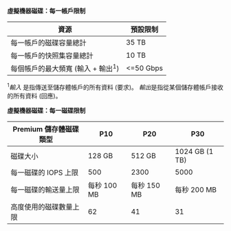 **虛擬機器磁碟：每一帳戶限制**

 資源| 預設限制
---|---
 每一帳戶的磁碟容量總計| 35 TB
 每一帳戶的快照集容量總計| 10 TB
 每個帳戶的最大頻寬 (輸入 + 輸出<sup>1</sup>)| <=50 Gbps

<sup>1</sup>*輸入* 是指傳送至儲存體帳戶的所有資料 (要求)。 *輸出*是指從某個儲存體帳戶接收的所有資料 (回應)。

**虛擬機器磁碟：每一磁碟限制**

 Premium 儲存體磁碟類型| P10| P20| P30
---|---|---|---
 磁碟大小| 128 GB| 512 GB| 1024 GB (1 TB)
 每一磁碟的 IOPS 上限| 500| 2300| 5000
 每一磁碟的輸送量上限| 每秒 100 MB| 每秒 150 MB| 每秒 200 MB
 高度使用的磁碟數量上限| 62| 41| 31







